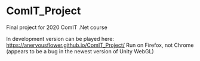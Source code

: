 # ComIT_Project
Final project for 2020 ComIT .Net course

In development version can be played here: https://anervousflower.github.io/ComIT_Project/
Run on Firefox, not Chrome (appears to be a bug in the newest version of Unity WebGL)
